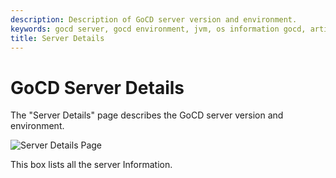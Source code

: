 ```yaml
---
description: Description of GoCD server version and environment.
keywords: gocd server, gocd environment, jvm, os information gocd, artifacts repository, continuous delivery
title: Server Details
---
```



# GoCD Server Details

The "Server Details" page describes the GoCD server version and environment.

![Server Details Page](../../images/ServerDetails.png)

This box lists all the server Information.